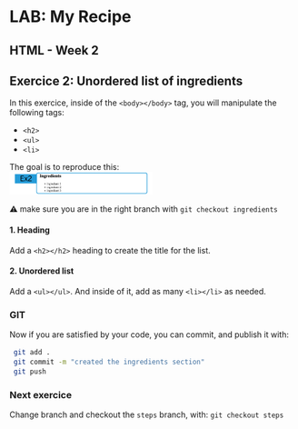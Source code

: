 # LAB: My Recipe 
**HTML - Week 2**
--

## Exercice 2: Unordered list of ingredients

In this exercice, inside of the `<body></body>` tag, you will manipulate the following tags:  
- `<h2>`  
- `<ul>`  
- `<li>`  

The goal is to reproduce this:  
<img src="ex2.png" width="50%" height="" style="margin-x: auto">

⚠️ make sure you are in the right branch with `git checkout ingredients`

#### 1. Heading
Add a `<h2></h2>` heading to create the title for the list.  

#### 2. Unordered list
Add a `<ul></ul>`. And inside of it, add as many `<li></li>` as needed.


### GIT

Now if you are satisfied by your code, you can commit, and publish it with:  
```bash
 git add .
 git commit -m "created the ingredients section"
 git push
```

### Next exercice
Change branch and checkout the `steps` branch, with:
`git checkout steps`

